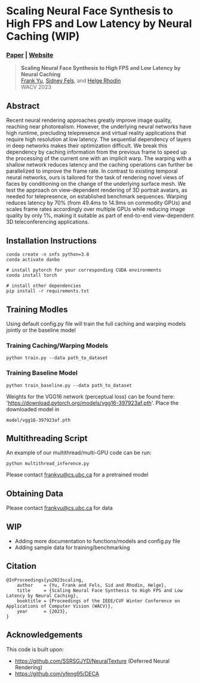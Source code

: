 # Scaling Neural Face Synthesis to High FPS and Low Latency by Neural Caching (WIP)
### [Paper](https://arxiv.org/abs/2211.05773) | [Website](https://yu-frank.github.io/lowlatency/)
>**Scaling Neural Face Synthesis to High FPS and Low Latency by Neural Caching**\
>[Frank Yu](https://yu-frank.github.io/), [Sidney Fels](https://ece.ubc.ca/sid-fels/), and [Helge Rhodin](https://www.cs.ubc.ca/~rhodin/web/)\
>WACV 2023

## Abstract
Recent neural rendering approaches greatly improve image quality, reaching near photorealism. However, the underlying neural networks have high runtime, precluding telepresence and virtual reality applications that require high resolution at low latency. The sequential dependency of layers in deep networks makes their optimization difficult. We break this dependency by caching information from the previous frame to speed up the processing of the current one with an implicit warp. The warping with a shallow network reduces latency and the caching operations can further be parallelized to improve the frame rate. In contrast to existing temporal neural networks, ours is tailored for the task of rendering novel views of faces by conditioning on the change of the underlying surface mesh. We test the approach on view-dependent rendering of 3D portrait avatars, as needed for telepresence, on established benchmark sequences. Warping reduces latency by 70% (from 49.4ms to 14.9ms on commodity GPUs) and scales frame rates accordingly over multiple GPUs while reducing image quality by only 1%, making it suitable as part of end-to-end view-dependent 3D teleconferencing applications.

## Installation Instructions
```
conda create -n snfs python=3.8
conda activate danbo

# install pytorch for your corresponding CUDA environments
conda install torch

# install other dependencies
pip install -r requirements.txt
```

## Training Modles
Using default config.py file will train the full caching and warping models jointly or the baseline model
### Training Caching/Warping Models
```
python train.py --data path_to_dataset
```
### Training Baseline Model
```
python train_baseline.py --data path_to_dataset
```

Weights for the VGG16 network (perceptual loss) can be found here: 'https://download.pytorch.org/models/vgg16-397923af.pth'. Place the downloaded model in 
```
model/vgg16-397923af.pth
```

## Multithreading Script
An example of our multithread/multi-GPU code can be run:
```
python multithread_inference.py 
```
Please contact frankyu@cs.ubc.ca for a pretrained model

## Obtaining Data
Please contact frankyu@cs.ubc.ca for data

## WIP
* Adding more documentation to functions/models and config.py file
* Adding sample data for training/benchmarking 

## Citation
```
@InProceedings{yu2023scaling,
    author    = {Yu, Frank and Fels, Sid and Rhodin, Helge},
    title     = {Scaling Neural Face Synthesis to High FPS and Low Latency by Neural Caching},
    booktitle = {Proceedings of the IEEE/CVF Winter Conference on Applications of Computer Vision (WACV)},
    year      = {2023},
}
```

## Acknowledgements
This code is built upon:
* https://github.com/SSRSGJYD/NeuralTexture (Deferred Neural Rendering)
* https://github.com/yfeng95/DECA 
